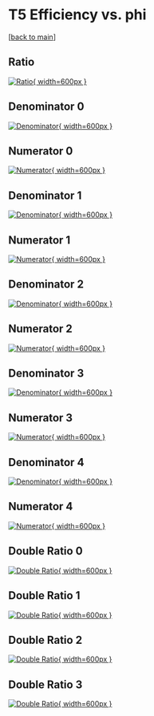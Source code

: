 # T5 Efficiency vs. phi

[[back to main](./)]



## Ratio

[![Ratio](../mtv/var/T5_loweta_11_1_eff_phi.png){ width=600px }](../mtv/var/T5_loweta_11_1_eff_phi.pdf)

## Denominator 0

[![Denominator](../mtv/den/T5_loweta_11_1_eff_phi_den0.png){ width=600px }](../mtv/den/T5_loweta_11_1_eff_phi_den0.pdf)

## Numerator 0

[![Numerator](../mtv/num/T5_loweta_11_1_eff_phi_num0.png){ width=600px }](../mtv/num/T5_loweta_11_1_eff_phi_num0.pdf)

## Denominator 1

[![Denominator](../mtv/den/T5_loweta_11_1_eff_phi_den1.png){ width=600px }](../mtv/den/T5_loweta_11_1_eff_phi_den1.pdf)

## Numerator 1

[![Numerator](../mtv/num/T5_loweta_11_1_eff_phi_num1.png){ width=600px }](../mtv/num/T5_loweta_11_1_eff_phi_num1.pdf)

## Denominator 2

[![Denominator](../mtv/den/T5_loweta_11_1_eff_phi_den2.png){ width=600px }](../mtv/den/T5_loweta_11_1_eff_phi_den2.pdf)

## Numerator 2

[![Numerator](../mtv/num/T5_loweta_11_1_eff_phi_num2.png){ width=600px }](../mtv/num/T5_loweta_11_1_eff_phi_num2.pdf)

## Denominator 3

[![Denominator](../mtv/den/T5_loweta_11_1_eff_phi_den3.png){ width=600px }](../mtv/den/T5_loweta_11_1_eff_phi_den3.pdf)

## Numerator 3

[![Numerator](../mtv/num/T5_loweta_11_1_eff_phi_num3.png){ width=600px }](../mtv/num/T5_loweta_11_1_eff_phi_num3.pdf)

## Denominator 4

[![Denominator](../mtv/den/T5_loweta_11_1_eff_phi_den4.png){ width=600px }](../mtv/den/T5_loweta_11_1_eff_phi_den4.pdf)

## Numerator 4

[![Numerator](../mtv/num/T5_loweta_11_1_eff_phi_num4.png){ width=600px }](../mtv/num/T5_loweta_11_1_eff_phi_num4.pdf)

## Double Ratio 0

[![Double Ratio](../mtv/ratio/T5_loweta_11_1_eff_phi_ratio0.png){ width=600px }](../mtv/ratio/T5_loweta_11_1_eff_phi_ratio0.pdf)

## Double Ratio 1

[![Double Ratio](../mtv/ratio/T5_loweta_11_1_eff_phi_ratio1.png){ width=600px }](../mtv/ratio/T5_loweta_11_1_eff_phi_ratio1.pdf)

## Double Ratio 2

[![Double Ratio](../mtv/ratio/T5_loweta_11_1_eff_phi_ratio2.png){ width=600px }](../mtv/ratio/T5_loweta_11_1_eff_phi_ratio2.pdf)

## Double Ratio 3

[![Double Ratio](../mtv/ratio/T5_loweta_11_1_eff_phi_ratio3.png){ width=600px }](../mtv/ratio/T5_loweta_11_1_eff_phi_ratio3.pdf)


